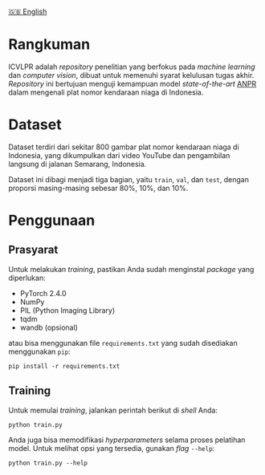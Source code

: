 [🇬🇧 English](README.md)
# Rangkuman
ICVLPR adalah *repository* penelitian yang berfokus pada *machine learning* dan *computer vision*, dibuat untuk memenuhi syarat kelulusan tugas akhir. *Repository* ini bertujuan menguji kemampuan model *state-of-the-art* [ANPR](https://en.wikipedia.org/wiki/Automatic_number-plate_recognition) dalam mengenali plat nomor kendaraan niaga di Indonesia.

# Dataset
Dataset terdiri dari sekitar 800 gambar plat nomor kendaraan niaga di Indonesia, yang dikumpulkan dari video YouTube dan pengambilan langsung di jalanan Semarang, Indonesia.

Dataset ini dibagi menjadi tiga bagian, yaitu `train`, `val`, dan `test`, dengan proporsi masing-masing sebesar 80%, 10%, dan 10%.

# Penggunaan
## Prasyarat
Untuk melakukan *training*, pastikan Anda sudah menginstal *package* yang diperlukan:
- PyTorch 2.4.0
- NumPy
- PIL (Python Imaging Library)
- tqdm
- wandb (opsional)

atau bisa menggunakan file `requirements.txt` yang sudah disediakan menggunakan `pip`:
```shell
pip install -r requirements.txt
```

## Training
Untuk memulai *training*, jalankan perintah berikut di *shell* Anda:
```shell
python train.py
```
Anda juga bisa memodifikasi *hyperparameters* selama proses pelatihan model. Untuk melihat opsi yang tersedia, gunakan _flag_ `--help`:
```shell
python train.py --help
```
